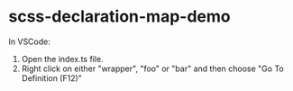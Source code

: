 # scss-declaration-map-demo

In VSCode:

1. Open the index.ts file.
2. Right click on either "wrapper", "foo" or "bar" and then choose "Go To Definition (F12)"


